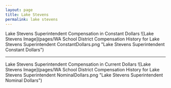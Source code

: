 ```yaml
---
layout: page
title: Lake Stevens
permalink: lake stevens
---
```



Lake Stevens Superintendent Compensation in Constant Dollars
![Lake Stevens Image](pages/WA School District Compensation History for Lake Stevens Superintendent ConstantDollars.png "Lake Stevens Superintendent Constant Dollars")
___

Lake Stevens Superintendent Compensation in Current Dollars
![Lake Stevens Image](pages/WA School District Compensation History for Lake Stevens Superintendent NominalDollars.png "Lake Stevens Superintendent Nominal Dollars")
